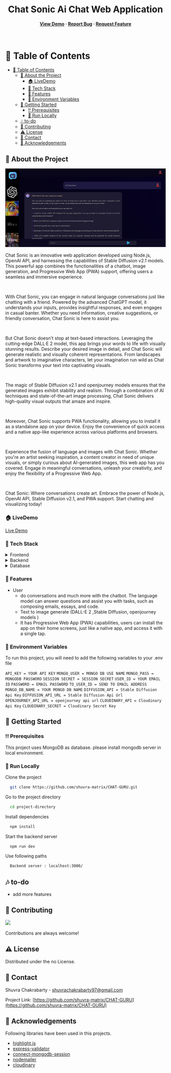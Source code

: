 <!--
Hey, thanks for using the awesome-readme-template template.
If you have any enhancements, then fork this project and create a pull request
or just open an issue with the label "enhancement".
Don't forget to give this project a star for additional support ;)
Maybe you can mention me or this repo in the acknowledgements too
-->
<div align="center">
  <h1>Chat Sonic Ai Chat Web Application</h1>
  
  
<!-- Badges -->

<h4>
    <a href="https://chatsonic.cyclic.cloud/">View Demo</a>
  <span> · </span>
    <a href="https://github.com/shuvra-matrix/CHAT-GURU/issues/">Report Bug</a>
  <span> · </span>
    <a href="https://github.com/shuvra-matrix/CHAT-GURU/issues/">Request Feature</a>
  </h4>
</div>

<br />

<!-- Table of Contents -->

# :notebook_with_decorative_cover: Table of Contents

- [:notebook_with_decorative_cover: Table of Contents](#notebook_with_decorative_cover-table-of-contents)
  - [:star2: About the Project](#star2-about-the-project)
    - [:house: LiveDemo](#house-livedemo)
    - [:space_invader: Tech Stack](#space_invader-tech-stack)
    - [:dart: Features](#dart-features)
    - [:key: Environment Variables](#key-environment-variables)
  - [:toolbox: Getting Started](#toolbox-getting-started)
    - [:bangbang: Prerequisites](#bangbang-prerequisites)
    - [:running: Run Locally](#running-run-locally)
  - [:notes: to-do](#notes-to-do)
  - [:wave: Contributing](#wave-contributing)
  - [:warning: License](#warning-license)
  - [:handshake: Contact](#handshake-contact)
  - [:gem: Acknowledgements](#gem-acknowledgements)

<!-- About the Project -->

## :star2: About the Project

![Image Description](https://github.com/shuvra-matrix/images/blob/main/Screenshot%202024-01-28%20094915.png?raw=true)
<br>

  <p>
    Chat Sonic is an innovative web application developed using Node.js, OpenAI API, and harnessing the capabilities of Stable Diffusion v2.1 models. This powerful app combines the functionalities of a chatbot, image generation, and Progressive Web App (PWA) support, offering users a seamless and immersive experience.
  </p>
  <br>
  <p>
    With Chat Sonic, you can engage in natural language conversations just like chatting with a friend. Powered by the advanced ChatGPT model, it understands your inputs, provides insightful responses, and even engages in casual banter. Whether you need information, creative suggestions, or friendly conversation, Chat Sonic is here to assist you.
  </p>
   <br>
  <p>
   But Chat Sonic doesn't stop at text-based interactions. Leveraging the cutting-edge DALL·E 2 model, this app brings your words to life with visually stunning results. Describe your desired image in detail, and Chat Sonic will generate realistic and visually coherent representations. From landscapes and artwork to imaginative characters, let your imagination run wild as Chat Sonic transforms your text into captivating visuals.
  </p>
   <br>
  <p>
   The magic of Stable Diffusion v2.1 and openjourney models ensures that the generated images exhibit stability and realism. Through a combination of AI techniques and state-of-the-art image processing, Chat Sonic delivers high-quality visual outputs that amaze and inspire.
  </p>
   <br>
  <p>
    Moreover, Chat Sonic supports PWA functionality, allowing you to install it as a standalone app on your device. Enjoy the convenience of quick access and a native app-like experience across various platforms and browsers.
  </p>
   <br>
  <p>
   Experience the fusion of language and images with Chat Sonic. Whether you're an artist seeking inspiration, a content creator in need of unique visuals, or simply curious about AI-generated images, this web app has you covered. Engage in meaningful conversations, unleash your creativity, and enjoy the flexibility of a Progressive Web App.
  </p>
  <br>
  <p>
   Chat Sonic: Where conversations create art. Embrace the power of Node.js, OpenAI API, Stable Diffusion v2.1, and PWA support. Start chatting and visualizing today!
  </p>

<!--  live demo -->

### :house: LiveDemo

[Live Demo](https://chatsonic.cyclic.cloud/)

<!-- TechStack -->

### :space_invader: Tech Stack

<details>
  <summary>Frontend</summary>
  <ul>
    <li><a href="https://html.com/html5/">HTML 5</a></li>
    <li><a href="https://www.css3.com/">CSS 3</a></li>
    <li><a href="https://developer.mozilla.org/en-US/docs/Web/JavaScript">JavaScript</a></li>
    <li><a href="https://highlightjs.org/">highlight.js</a></li>
    <li><a href="https://nodemailer.com/about/">nodemailer</a></li>
  </ul>
</details>

<details>
  <summary>Backend</summary>
  <ul>
    <li><a href="https://www.nodejs.org">Node.js</a></li>
    <li><a href="https://www.expressjs.com/">Express.js</a></li>
    <li><a href="https://mongoosejs.com/">Mongoos</a></li>
    <li><a href="https://www.npmjs.com/package/express-session">Express-session</a></li>
    <li><a href="https://console.cloudinary.com/">Cloudinary</a></li>
    <li><a href="https://github.com/Stability-AI/stablediffusion">stable-diffusion-2-1</a></li>
     <li><a href="https://github.com/prompthero/openjourney">OpenJourney</a></li>
  </ul>
</details>

<details>
<summary>Database</summary>
  <ul>
    <li><a href="https://www.mongodb.com/">MongoDB</a></li>
  </ul>
</details>

<!-- Features -->

### :dart: Features

- User
  - do conversations and much more with the chatbot. The language model can answer questions and assist you with tasks, such as composing emails, essays, and code.
  - Text to image generate (DALL-E 2 ,Stable Diffusion, openjourney models )
  - It has Progressive Web App (PWA) capabilities, users can install the app on their home screens, just like a native app, and access it with a single tap.

<!-- Env Variables -->

### :key: Environment Variables

To run this project, you will need to add the following variables to your .env file

`API_KEY = YOUR API KEY`
`MONGO_USER = MONGO DB USE NAME`
`MONGO_PASS = MONGODB PASSWORD`
`SESSION SECRET = SESSION SECRET`
`USER_ID = YOUR EMAIL ID`
`PASSWORD = EMAIL PASSWORD`
`TO_USER_ID = SEND TO EMAIL ADDRESS`
`MONGO_DB_NAME = YOUR MONGO DB NAME`
`DIFFUSION_API = Stable Diffusion Api Key`
`DIFFUSION_API_URL = Stable Diffusion Api Url`
`OPENJOURNEY_API_URL = openjourney api url`
`CLOUDINARY_API = Cloudinary Api Key`
`CLOUDINARY_SECRET = Cloudinary Secret Key`

<!-- Getting Started -->

## :toolbox: Getting Started

<!-- Prerequisites -->

### :bangbang: Prerequisites

This project uses MongoDB as database. please install mongodb server in local environment.

<!-- Run Locally -->

### :running: Run Locally

Clone the project

```bash
  git clone https://github.com/shuvra-matrix/CHAT-GURU.git
```

Go to the project directory

```bash
  cd project-directory
```

Install dependencies

```bash
  npm install
```

Start the backend server

```bash
  npm run dev
```

Use following paths

```bash
  Backend server : localhost:3000/

```

<!-- To Do -->

## :notes: to-do

  <ul>
  <li> add more features </li>
  </ul>

<!-- Contributing -->

## :wave: Contributing

<a href="https://github.com/shuvra-matrix/CHAT-GURU/graphs/contributors">
  <img src="https://contrib.rocks/image?repo=shuvra-matrix/CHAT-GURU" />
</a>

Contributions are always welcome!

<!-- License -->

## :warning: License

Distributed under the no License.

<!-- Contact -->

## :handshake: Contact

Shuvra Chakrabarty - <shuvrachakrabarty97@gmail.com>

Project Link: [https://github.com/shuvra-matrix/CHAT-GURU](https://github.com/shuvra-matrix/CHAT-GURU)

<!-- Acknowledgments -->

## :gem: Acknowledgements

Following libraries have been used in this projects.

- [highlight.js](https://highlightjs.org/)
- [express-validator](https://express-validator.github.io/docs/)
- [connect-mongodb-session](https://www.npmjs.com/package/connect-mongodb-session)
- [nodemailer](https://nodemailer.com/about/)
- [cloudinary](https://www.npmjs.com/package/cloudinary)
